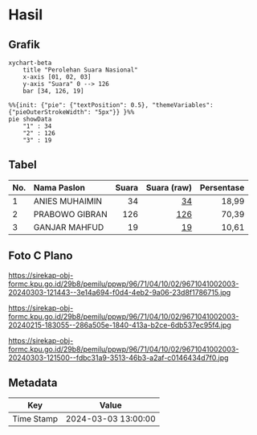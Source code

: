 # Hasil

## Grafik

```mermaid
xychart-beta
    title "Perolehan Suara Nasional"
    x-axis [01, 02, 03]
    y-axis "Suara" 0 --> 126
    bar [34, 126, 19]
```

```mermaid
%%{init: {"pie": {"textPosition": 0.5}, "themeVariables": {"pieOuterStrokeWidth": "5px"}} }%%
pie showData
    "1" : 34
    "2" : 126
    "3" : 19
```

## Tabel

| No. | Nama Paslon    | Suara | Suara (raw) | Persentase |
|:--- |:-------------- | -----:| -----------:| ----------:|
| 1   | ANIES MUHAIMIN | 34    | [34][p-1]   | 18,99      |
| 2   | PRABOWO GIBRAN | 126   | [126][p-2]  | 70,39      |
| 3   | GANJAR MAHFUD  | 19    | [19][p-3]   | 10,61      |


[p-1]: https://github.com/gigit-pemilu/pemilu-2024/blob/main/pilpres/hitung-suara/sub/96-papua-barat-daya/sub/71-kota-sorong/sub/04-sorong-kepulauan/sub/1002-dum-timur/sub/003-tps/sub/paslon-1.txt
[p-2]: https://github.com/gigit-pemilu/pemilu-2024/blob/main/pilpres/hitung-suara/sub/96-papua-barat-daya/sub/71-kota-sorong/sub/04-sorong-kepulauan/sub/1002-dum-timur/sub/003-tps/sub/paslon-2.txt
[p-3]: https://github.com/gigit-pemilu/pemilu-2024/blob/main/pilpres/hitung-suara/sub/96-papua-barat-daya/sub/71-kota-sorong/sub/04-sorong-kepulauan/sub/1002-dum-timur/sub/003-tps/sub/paslon-3.txt

## Foto C Plano

https://sirekap-obj-formc.kpu.go.id/29b8/pemilu/ppwp/96/71/04/10/02/9671041002003-20240303-121443--3e14a694-f0d4-4eb2-9a06-23d8f1786715.jpg

https://sirekap-obj-formc.kpu.go.id/29b8/pemilu/ppwp/96/71/04/10/02/9671041002003-20240215-183055--286a505e-1840-413a-b2ce-6db537ec95f4.jpg

https://sirekap-obj-formc.kpu.go.id/29b8/pemilu/ppwp/96/71/04/10/02/9671041002003-20240303-121500--fdbc31a9-3513-46b3-a2af-c0146434d7f0.jpg


## Metadata

| Key        | Value               |
| ---------- | ------------------- |
| Time Stamp | 2024-03-03 13:00:00 |



